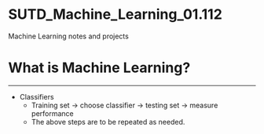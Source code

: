 # SUTD_Machine_Learning_01.112
Machine Learning notes and projects


# What is Machine Learning?
----
- Classifiers
    - Training set -> choose classifier -> testing set -> measure performance 
    - The above steps are to be repeated as needed.